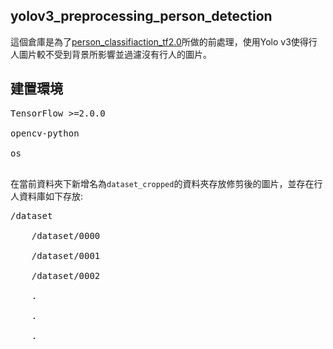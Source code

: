 ## yolov3_preprocessing_person_detection
這個倉庫是為了[person_classifiaction_tf2.0](https://github.com/simon831110/person_classifiaction_tf2.0)所做的前處理，使用Yolo v3使得行人圖片較不受到背景所影響並過濾沒有行人的圖片。

## 建置環境
<pre>
TensorFlow >=2.0.0<br/>
opencv-python<br/>
os<br/>
</pre>

在當前資料夾下新增名為`dataset_cropped`的資料夾存放修剪後的圖片，並存在行人資料庫如下存放:
<pre>
/dataset<br />
    /dataset/0000<br />
    /dataset/0001<br />
    /dataset/0002<br />
    .<br />
    .<br />
    .<br />
</pre>
